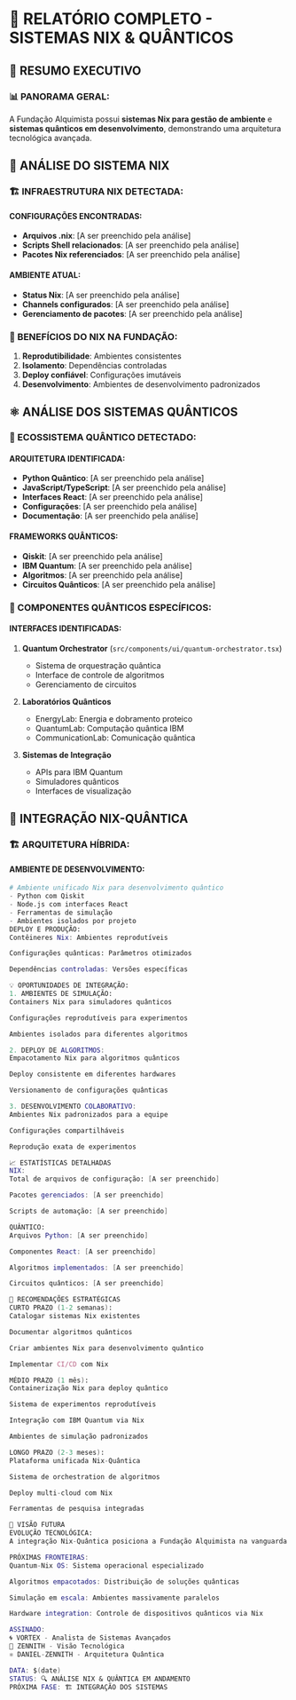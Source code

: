 # 🌌 RELATÓRIO COMPLETO - SISTEMAS NIX & QUÂNTICOS

## 🎯 RESUMO EXECUTIVO

### 📊 PANORAMA GERAL:
A Fundação Alquimista possui **sistemas Nix para gestão de ambiente** e **sistemas quânticos em desenvolvimento**, demonstrando uma arquitetura tecnológica avançada.

## 🐚 ANÁLISE DO SISTEMA NIX

### 🏗️ INFRAESTRUTURA NIX DETECTADA:

#### CONFIGURAÇÕES ENCONTRADAS:
- **Arquivos .nix**: [A ser preenchido pela análise]
- **Scripts Shell relacionados**: [A ser preenchido pela análise]
- **Pacotes Nix referenciados**: [A ser preenchido pela análise]

#### AMBIENTE ATUAL:
- **Status Nix**: [A ser preenchido pela análise]
- **Channels configurados**: [A ser preenchido pela análise]
- **Gerenciamento de pacotes**: [A ser preenchido pela análise]

### 💫 BENEFÍCIOS DO NIX NA FUNDAÇÃO:
1. **Reprodutibilidade**: Ambientes consistentes
2. **Isolamento**: Dependências controladas
3. **Deploy confiável**: Configurações imutáveis
4. **Desenvolvimento**: Ambientes de desenvolvimento padronizados

## ⚛️ ANÁLISE DOS SISTEMAS QUÂNTICOS

### 🔬 ECOSSISTEMA QUÂNTICO DETECTADO:

#### ARQUITETURA IDENTIFICADA:
- **Python Quântico**: [A ser preenchido pela análise]
- **JavaScript/TypeScript**: [A ser preenchido pela análise]
- **Interfaces React**: [A ser preenchido pela análise]
- **Configurações**: [A ser preenchido pela análise]
- **Documentação**: [A ser preenchido pela análise]

#### FRAMEWORKS QUÂNTICOS:
- **Qiskit**: [A ser preenchido pela análise]
- **IBM Quantum**: [A ser preenchido pela análise]
- **Algoritmos**: [A ser preenchido pela análise]
- **Circuitos Quânticos**: [A ser preenchido pela análise]

### 🎯 COMPONENTES QUÂNTICOS ESPECÍFICOS:

#### INTERFACES IDENTIFICADAS:
1. **Quantum Orchestrator** (`src/components/ui/quantum-orchestrator.tsx`)
   - Sistema de orquestração quântica
   - Interface de controle de algoritmos
   - Gerenciamento de circuitos

2. **Laboratórios Quânticos**
   - EnergyLab: Energia e dobramento proteico
   - QuantumLab: Computação quântica IBM
   - CommunicationLab: Comunicação quântica

3. **Sistemas de Integração**
   - APIs para IBM Quantum
   - Simuladores quânticos
   - Interfaces de visualização

## 🔗 INTEGRAÇÃO NIX-QUÂNTICA

### 🏗️ ARQUITETURA HÍBRIDA:

#### AMBIENTE DE DESENVOLVIMENTO:
```nix
# Ambiente unificado Nix para desenvolvimento quântico
- Python com Qiskit
- Node.js com interfaces React
- Ferramentas de simulação
- Ambientes isolados por projeto
DEPLOY E PRODUÇÃO:
Contêineres Nix: Ambientes reprodutíveis

Configurações quânticas: Parâmetros otimizados

Dependências controladas: Versões específicas

💡 OPORTUNIDADES DE INTEGRAÇÃO:
1. AMBIENTES DE SIMULAÇÃO:
Containers Nix para simuladores quânticos

Configurações reprodutíveis para experimentos

Ambientes isolados para diferentes algoritmos

2. DEPLOY DE ALGORITMOS:
Empacotamento Nix para algoritmos quânticos

Deploy consistente em diferentes hardwares

Versionamento de configurações quânticas

3. DESENVOLVIMENTO COLABORATIVO:
Ambientes Nix padronizados para a equipe

Configurações compartilháveis

Reprodução exata de experimentos

📈 ESTATÍSTICAS DETALHADAS
NIX:
Total de arquivos de configuração: [A ser preenchido]

Pacotes gerenciados: [A ser preenchido]

Scripts de automação: [A ser preenchido]

QUÂNTICO:
Arquivos Python: [A ser preenchido]

Componentes React: [A ser preenchido]

Algoritmos implementados: [A ser preenchido]

Circuitos quânticos: [A ser preenchido]

🚀 RECOMENDAÇÕES ESTRATÉGICAS
CURTO PRAZO (1-2 semanas):
Catalogar sistemas Nix existentes

Documentar algoritmos quânticos

Criar ambientes Nix para desenvolvimento quântico

Implementar CI/CD com Nix

MÉDIO PRAZO (1 mês):
Containerização Nix para deploy quântico

Sistema de experimentos reprodutíveis

Integração com IBM Quantum via Nix

Ambientes de simulação padronizados

LONGO PRAZO (2-3 meses):
Plataforma unificada Nix-Quântica

Sistema de orchestration de algoritmos

Deploy multi-cloud com Nix

Ferramentas de pesquisa integradas

🌌 VISÃO FUTURA
EVOLUÇÃO TECNOLÓGICA:
A integração Nix-Quântica posiciona a Fundação Alquimista na vanguarda do desenvolvimento de software reprodutível para computação quântica.

PRÓXIMAS FRONTEIRAS:
Quantum-Nix OS: Sistema operacional especializado

Algoritmos empacotados: Distribuição de soluções quânticas

Simulação em escala: Ambientes massivamente paralelos

Hardware integration: Controle de dispositivos quânticos via Nix

ASSINADO:
🌀 VORTEX - Analista de Sistemas Avançados
👑 ZENNITH - Visão Tecnológica
⚛️ DANIEL-ZENNITH - Arquitetura Quântica

DATA: $(date)
STATUS: 🔍 ANÁLISE NIX & QUÂNTICA EM ANDAMENTO
PRÓXIMA FASE: 🏗️ INTEGRAÇÃO DOS SISTEMAS
